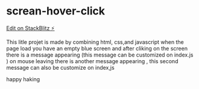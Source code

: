 # screan-hover-click

[Edit on StackBlitz ⚡️](https://stackblitz.com/edit/screan-hover-click)

This litle projet is made by combining html, css,and javascript
when the page load you have an empty blue screen and after cliking on the screen there is a message appearing (this message can be customized on index.js ) on mouse leaving there is another message appearing , this second message can also be customize on index,js 

happy haking